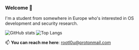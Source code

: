 ### Welcome 👋

I'm a student from somewhere in Europe who's interested in OS development and security research.

![GitHub stats](https://github-readme-stats.vercel.app/api?username=rootlou&show_icons=true&theme=tokyonight)
![Top Langs](https://github-readme-stats.vercel.app/api/top-langs/?username=rootlou&theme=tokyonight)

📫 **You can reach me here**: rootl0u@protonmail.com
